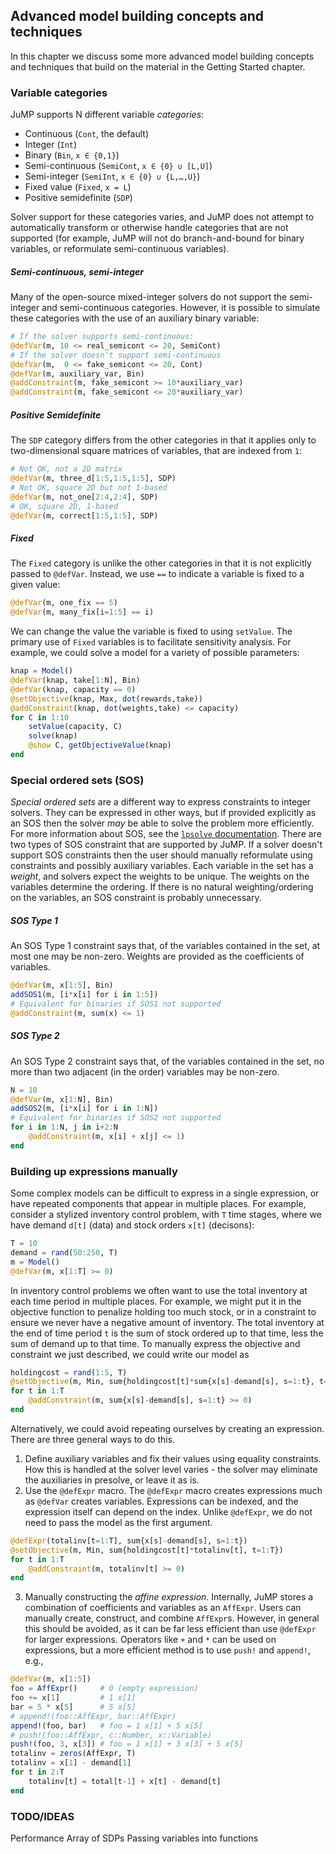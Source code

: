 ## Advanced model building concepts and techniques

In this chapter we discuss some more advanced model building concepts and
techniques that build on the material in the Getting Started chapter.

### Variable categories

JuMP supports N different variable *categories*:

* Continuous (`Cont`, the default)
* Integer (`Int`)
* Binary (`Bin`, `x ∈ {0,1}`)
* Semi-continuous (`SemiCont`, `x ∈ {0} ∪ [L,U]`)
* Semi-integer (`SemiInt`, `x ∈ {0} ∪ {L,…,U}`)
* Fixed value (`Fixed`, `x = L`)
* Positive semidefinite (`SDP`)

Solver support for these categories varies, and JuMP does not attempt to
automatically transform or otherwise handle categories that are not supported
(for example, JuMP will not do branch-and-bound for binary variables,
or reformulate semi-continuous variables).

##### Semi-continuous, semi-integer
Many of the open-source mixed-integer solvers do not support the semi-integer
and semi-continuous categories. However, it is possible to simulate these
categories with the use of an auxiliary binary variable:
```julia
# If the solver supports semi-continuous:
@defVar(m, 10 <= real_semicont <= 20, SemiCont)
# If the solver doesn't support semi-continuous
@defVar(m,  0 <= fake_semicont <= 20, Cont)
@defVar(m, auxiliary_var, Bin)
@addConstraint(m, fake_semicont >= 10*auxiliary_var)
@addConstraint(m, fake_semicont <= 20*auxiliary_var)
```

##### Positive Semidefinite
The `SDP` category differs from the other categories in that it applies only to
two-dimensional square matrices of variables, that are indexed from `1`:
```julia
# Not OK, not a 2D matrix
@defVar(m, three_d[1:5,1:5,1:5], SDP)
# Not OK, square 2D but not 1-based
@defVar(m, not_one[2:4,2:4], SDP)
# OK, square 2D, 1-based
@defVar(m, correct[1:5,1:5], SDP)
```

##### Fixed
The `Fixed` category is unlike the other categories in that it is not explicitly
passed to `@defVar`. Instead, we use `==` to indicate a variable is fixed to a
given value:
```julia
@defVar(m, one_fix == 5)
@defVar(m, many_fix[i=1:5] == i)
```
We can change the value the variable is fixed to using `setValue`.
The primary use of `Fixed` variables is to facilitate sensitivity analysis.
For example, we could solve a model for a variety of possible parameters:
```julia
knap = Model()
@defVar(knap, take[1:N], Bin)
@defVar(knap, capacity == 0)
@setObjective(knap, Max, dot(rewards,take))
@addConstraint(knap, dot(weights,take) <= capacity)
for C in 1:10
    setValue(capacity, C)
    solve(knap)
    @show C, getObjectiveValue(knap)
end
```

### Special ordered sets (SOS)

*Special ordered sets* are a different way to express constraints to integer solvers. They can be expressed in other ways, but if provided explicitly as an SOS then the solver *may* be able to solve the problem more efficiently. For more information about SOS, see the [`lpsolve` documentation](http://lpsolve.sourceforge.net/5.5/SOS.htm). There are two types of SOS constraint that are supported by JuMP. If a solver doesn't support SOS constraints then the user should manually reformulate using constraints and possibly auxiliary variables. Each variable in the set has a *weight*, and solvers expect the weights to be unique. The weights on the variables determine the ordering. If there is no natural weighting/ordering on the variables, an SOS constraint is probably unnecessary.

##### SOS Type 1
An SOS Type 1 constraint says that, of the variables contained in the set, at most one may be non-zero. Weights are provided as the coefficients of variables.
```julia
@defVar(m, x[1:5], Bin)
addSOS1(m, [i*x[i] for i in 1:5])
# Equivalent for binaries if SOS1 not supported
@addConstraint(m, sum(x) <= 1)
```

##### SOS Type 2
An SOS Type 2 constraint says that, of the variables contained in the set, no more than two adjacent (in the order) variables may be non-zero.
```julia
N = 10
@defVar(m, x[1:N], Bin)
addSOS2(m, [i*x[i] for i in 1:N])
# Equivalent for binaries if SOS2 not supported
for i in 1:N, j in i+2:N
    @addConstraint(m, x[i] + x[j] <= 1)
end
```

### Building up expressions manually

Some complex models can be difficult to express in a single expression, or have repeated components that appear in multiple places. For example, consider a stylized inventory control problem, with `T` time stages, where we have demand `d[t]` (data) and stock orders `x[t]` (decisons):
```julia
T = 10
demand = rand(50:250, T)
m = Model()
@defVar(m, x[1:T] >= 0)
```
In inventory control problems we often want to use the total inventory at each time period in multiple places. For example, we might put it in the objective function to penalize holding too much stock, or in a constraint to ensure we never have a negative amount of inventory. The total inventory at the end of time period `t` is the sum of stock ordered up to that time, less the sum of demand up to that time. To manually express the objective and constraint we just described, we could write our model as
```julia
holdingcost = rand(1:5, T)
@setObjective(m, Min, sum{holdingcost[t]*sum{x[s]-demand[s], s=1:t}, t=1:T})
for t in 1:T
    @addConstraint(m, sum{x[s]-demand[s], s=1:t} >= 0)
end
```
Alternatively, we could avoid repeating ourselves by creating an expression. There are three general ways to do this.
1. Define auxiliary variables and fix their values using equality constraints. How this is handled at the solver level varies - the solver may eliminate the auxiliaries in presolve, or leave it as is.
2. Use the `@defExpr` macro. The `@defExpr` macro creates expressions much as `@defVar` creates variables. Expressions can be indexed, and the expression itself can depend on the index. Unlike `@defExpr`, we do not need to pass the model as the first argument.
```julia
@defExpr(totalinv[t=1:T], sum{x[s]-demand[s], s=1:t})
@setObjective(m, Min, sum{holdingcost[t]*totalinv[t], t=1:T})
for t in 1:T
    @addConstraint(m, totalinv[t] >= 0)
end
```
3. Manually constructing the *affine expression*. Internally, JuMP stores a combination of coefficients and variables as an `AffExpr`. Users can manually create, construct, and combine `AffExpr`s. However, in general this should be avoided, as it can be far less efficient than use `@defExpr` for larger expressions. Operators like `+` and `*` can be used on expressions, but a more efficient method is to use `push!` and `append!`, e.g.,
```julia
@defVar(m, x[1:5])
foo = AffExpr()     # 0 (empty expression)
foo += x[1]         # 1 x[1]
bar = 5 * x[5]      # 5 x[5]
# append!(foo::AffExpr, bar::AffExpr)
append!(foo, bar)   # foo = 1 x[1] + 5 x[5]
# push!(foo::AffExpr, c::Number, x::Variable)
push!(foo, 3, x[3]) # foo = 1 x[1] + 3 x[3] + 5 x[5]
totalinv = zeros(AffExpr, T)
totalinv = x[1] - demand[1]
for t in 2:T
    totalinv[t] = total[t-1] + x[t] - demand[t]
end
```

### TODO/IDEAS
Performance
Array of SDPs
Passing variables into functions
